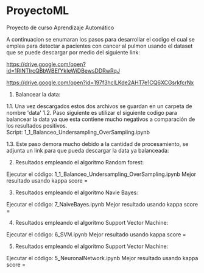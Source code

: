 # ProyectoML
Proyecto de curso Aprendizaje Automático

A continuacion se enumaran los pasos para desarrollar el codigo el cual se emplea para detectar a pacientes con cancer al pulmon usando el dataset que se puede descargar por medio del siguiente link:

https://drive.google.com/open?id=1RINTIrcQBbWBEfYkIeWiDBewsDDRwRqJ

https://drive.google.com/open?id=197f3hclLKde2AHT7e1CQ6XCGsrkfcrNx

1. Balancear la data:

1.1. Una vez descargados estos dos archivos se guardan en un carpeta de nombre 'data'
1.2. Paso siguiente es utilizar el siguiente codigo para balancear la data ya que esta contiene mucho negativos a comparación de los resultados positivos.  
Script: 1_1_Balanceo_Undersampling_OverSampling.ipynb

1.3. Este paso demora mucho debido a la cantidad de procesamiento, se adjunta un link para que pueda descargar la data ya balanceada:



2. Resultados empleando el algoritmo Random forest:

Ejecutar el código: 1_1_Balanceo_Undersampling_OverSampling.ipynb
Mejor resultado usando kappa score =

3. Resultados empleando el algoritmo Navie Bayes:

Ejecutar el código: 7_NaiveBayes.ipynb
Mejor resultado usando kappa score =

4. Resultados empleando el algoritmo Support Vector Machine:

Ejecutar el código: 6_SVM.ipynb
Mejor resultado usando kappa score =

5. Resultados empleando el algoritmo Support Vector Machine:

Ejecutar el código: 5_NeuronalNetwork.ipynb
Mejor resultado usando kappa score =
